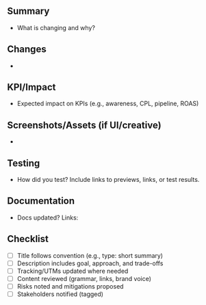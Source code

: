 ## Summary
- What is changing and why?

## Changes
- 

## KPI/Impact
- Expected impact on KPIs (e.g., awareness, CPL, pipeline, ROAS)

## Screenshots/Assets (if UI/creative)
- 

## Testing
- How did you test? Include links to previews, links, or test results.

## Documentation
- Docs updated? Links:

## Checklist
- [ ] Title follows convention (e.g., type: short summary)
- [ ] Description includes goal, approach, and trade-offs
- [ ] Tracking/UTMs updated where needed
- [ ] Content reviewed (grammar, links, brand voice)
- [ ] Risks noted and mitigations proposed
- [ ] Stakeholders notified (tagged)